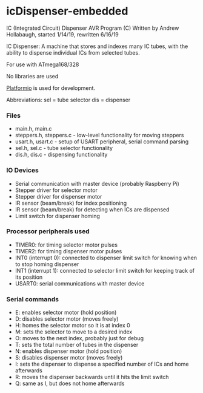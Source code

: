 # icDispenser-embedded
IC (Integrated Circuit) Dispenser AVR Program (C)
Written by Andrew Hollabaugh, started 1/14/19, rewritten 6/16/19

IC Dispenser: A machine that stores and indexes many IC tubes, with the ability to dispense individual ICs from selected tubes.

For use with ATmega168/328

No libraries are used

[Platformio](https://github.com/platformio/platformio-core) is used for development.

Abbreviations:
sel = tube selector
dis = dispenser

### Files
- main.h, main.c
- steppers.h, steppers.c - low-level functionality for moving steppers
- usart.h, usart.c - setup of USART peripheral, serial command parsing
- sel.h, sel.c - tube selector functionality
- dis.h, dis.c - dispensing functionality

### IO Devices
- Serial communication with master device (probably Raspberry Pi)
- Stepper driver for selector motor
- Stepper driver for dispenser motor
- IR sensor (beam/break) for index positioning
- IR sensor (beam/break) for detecting when ICs are dispensed
- Limit switch for dispenser homing

### Processor peripherals used
- TIMER0: for timing selector motor pulses
- TIMER2: for timing dispenser motor pulses
- INT0 (interrupt 0): connected to dispenser limit switch for knowing when to stop homing dispenser
- INT1 (interrupt 1): connected to selector limit switch for keeping track of its position
- USART0: serial communications with master device

### Serial commands
- E: enables selector motor (hold position)
- D: disables selector motor (moves freely)
- H: homes the selector motor so it is at index 0
- M: sets the selector to move to a desired index
- O: moves to the next index, probably just for debug
- T: sets the total number of tubes in the dispenser
- N: enables dispenser motor (hold position)
- S: disables dispenser motor (moves freely)
- I: sets the dispenser to dispense a specified number of ICs and home afterwards
- R: moves the dispenser backwards until it hits the limit switch
- Q: same as I, but does not home afterwards

